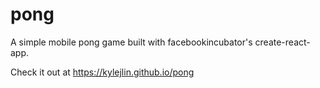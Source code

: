 # pong

A simple mobile pong game built with facebookincubator's create-react-app.

Check it out at https://kylejlin.github.io/pong

